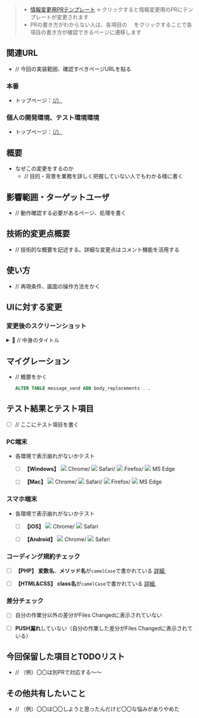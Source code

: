 > * <a href='?expand=1&template=CHANGE_INFO_ACCOUNT_TEMPLATE.md'>情報変更用PRテンプレート</a> ←クリックすると情報変更用のPRにテンプレートが変更されます
> * PRの書き方がわからない人は、各項目の [<img src="https://is.gd/JFEIxR" width="14">](https://is.gd/pwXhnM)をクリックすることで各項目の書き方が確認できるページに遷移します

## 関連URL [<img src="https://is.gd/JFEIxR" width="14">](https://is.gd/5xjq9w)
* // 今回の実装範囲、確認すべきページURLを貼る


### 本番
* トップページ：[（/）](https://www.kekkon-ouen.net/)

### 個人の開発環境、テスト環境環境
* トップページ：[（/）](https://{自分のアカウント名}.kekkon-ouen.dev.pathcreate.com/)


## 概要 [<img src="https://is.gd/JFEIxR" width="14">](https://is.gd/TdR4rW)
* なぜこの変更をするのか
  * // 目的・背景を業務を詳しく把握していない人でもわかる様に書く


## 影響範囲・ターゲットユーザ [<img src="https://is.gd/JFEIxR" width="14">](https://is.gd/R8vYOi)
* // 動作確認する必要があるページ、処理を書く


## 技術的変更点概要 [<img src="https://is.gd/JFEIxR" width="14">](https://is.gd/Ik4PXA)
* // 技術的な概要を記述する。詳細な変更点はコメント機能を活用する


## 使い方 [<img src="https://is.gd/JFEIxR" width="14">](https://is.gd/u2fCDC)
* // 再現条件、画面の操作方法をかく


## UIに対する変更 [<img src="https://is.gd/JFEIxR" width="14">](https://is.gd/gYhDbL)
### 変更後のスクリーンショット
<details>
<summary>📌 // 中身のタイトル</summary>

//ここから画像を貼り付ける（上のスペースは必須）
</details>


## マイグレーション [<img src="https://is.gd/JFEIxR" width="14">](https://is.gd/QLDrN2)
* // 概要をかく
    ```sql
    ALTER TABLE message_send ADD body_replacements ...
    ```


## テスト結果とテスト項目 [<img src="https://is.gd/JFEIxR" width="14">](https://is.gd/rZoL72)
* [ ] // ここにテスト項目を書く


### **PC端末**
* 各環境で表示崩れがないかテスト
  * [ ] **【Windows】** <img src="https://is.gd/DuYPNf"> Chrome/ <img src="https://is.gd/ASRdqG"> Safari/ <img src="https://is.gd/dA4o8F"> Firefox/ <img src="https://is.gd/FaZJTH"> MS Edge
  * [ ] **【Mac】** <img src="https://is.gd/DuYPNf"> Chrome/ <img src="https://is.gd/ASRdqG"> Safari/ <img src="https://is.gd/dA4o8F"> Firefox/ <img src="https://is.gd/FaZJTH"> MS Edge


### **スマホ端末**
* 各環境で表示崩れがないかテスト
  * [ ] **【iOS】** <img src="https://is.gd/DuYPNf"> Chrome/ <img src="https://is.gd/ASRdqG"> Safari
  * [ ] **【Android】** <img src="https://is.gd/DuYPNf"> Chrome/ <img src="https://is.gd/ASRdqG"> Safari


### コーディング規約チェック
* [ ] **【PHP】** **変数名**、**メソッド名**が`camelCase`で書かれている  [詳細 <img src="https://is.gd/JFEIxR" width="14">](https://is.gd/OMNSbu)
* [ ] **【HTML&CSS】** **class名**が`camelCase`で書かれている [詳細 <img src="https://is.gd/JFEIxR" width="14">](https://is.gd/kqbduM)


### 差分チェック
* [ ] 自分の作業分以外の差分がFiles Changedに表示されていない
* [ ] **PUSH漏れ**していない（自分の作業した差分がFiles Changedに表示されている）


## 今回保留した項目とTODOリスト [<img src="https://is.gd/JFEIxR" width="14">](https://is.gd/9EzGF0)
* // （例）〇〇は別PRで対応する〜〜


## その他共有したいこと [<img src="https://is.gd/JFEIxR" width="14">](https://is.gd/JCf96m)
* // （例）〇〇は〇〇しようと思ったんだけど〇〇な悩みがありやめた
